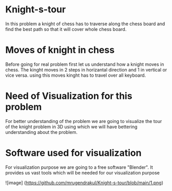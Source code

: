# Knight-s-tour
In this problem a knight of chess has to traverse along the chess board and find the best path so that it will cover whole chess board.

# Moves of knight in chess
Before going for real problem first let us understand how a knight moves in chess. The kinght moves in 2 steps in horizantal direction and 1 in vertical or vice versa. using this moves kinght has to travel over all keyboard.

# Need of Visualization for this problem
For better understanding of the problem we are going to visualize the tour of the knight problem in 3D using which we will have bettering understanding about the problem.

# Software used for visualization
For visualization purpose we are going to a free software "Blender". It provides us vast tools which will be needed for our visualization purpose

![image] (https://github.com/mrugendrakul/Knight-s-tour/blob/main/1.png)